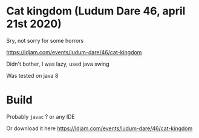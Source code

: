 # Cat kingdom (Ludum Dare 46, april 21st 2020)

Sry, not sorry for some  horrors

https://ldjam.com/events/ludum-dare/46/cat-kingdom

Didn't bother, I was lazy, used java swing

Was tested on java 8

# Build

Probably `javac` ? or any IDE

Or download it here https://ldjam.com/events/ludum-dare/46/cat-kingdom